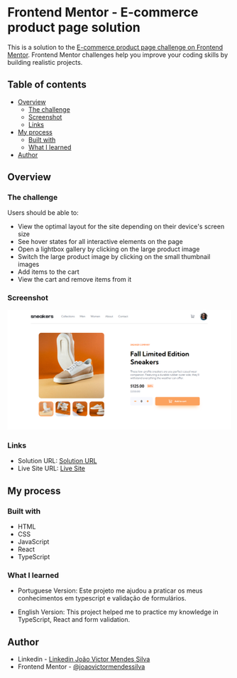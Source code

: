 # Frontend Mentor - E-commerce product page solution

This is a solution to the [E-commerce product page challenge on Frontend Mentor](https://www.frontendmentor.io/challenges/ecommerce-product-page-UPsZ9MJp6). Frontend Mentor challenges help you improve your coding skills by building realistic projects. 

## Table of contents

- [Overview](#overview)
  - [The challenge](#the-challenge)
  - [Screenshot](#screenshot)
  - [Links](#links)
- [My process](#my-process)
  - [Built with](#built-with)
  - [What I learned](#what-i-learned)
- [Author](#author)

## Overview

### The challenge

Users should be able to:

- View the optimal layout for the site depending on their device's screen size
- See hover states for all interactive elements on the page
- Open a lightbox gallery by clicking on the large product image
- Switch the large product image by clicking on the small thumbnail images
- Add items to the cart
- View the cart and remove items from it

### Screenshot

![Desktop Pewiew](./src/assets/print.png)

### Links

- Solution URL: [Solution URL](https://www.frontendmentor.io/solutions/responsive-ecommerce-product-page-using-react-typescript-3sqEcrcwOV)
- Live Site URL: [Live Site](https://ecommerce-product-page-h6edu0rjo-joaovictormendessilva.vercel.app/)

## My process

### Built with

- HTML
- CSS
- JavaScript
- React
- TypeScript


### What I learned

- Portuguese Version:
  Este projeto me ajudou a praticar os meus conhecimentos em typescript e validação de formulários.

- English Version:
  This project helped me to practice my knowledge in TypeScript, React and form validation.

## Author

- Linkedin - [Linkedin João Victor Mendes Silva](https://www.linkedin.com/in/joaovictormendessilva/)
- Frontend Mentor - [@joaovictormendessilva](https://www.frontendmentor.io/profile/joaovictormendessilva)
